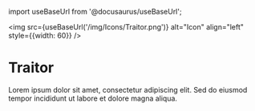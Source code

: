 import useBaseUrl from '@docusaurus/useBaseUrl';

<img src={useBaseUrl('/img/Icons/Traitor.png')} alt="Icon" align="left" style={{width: 60}} />
# Traitor

Lorem ipsum dolor sit amet, consectetur adipiscing elit. Sed do eiusmod tempor incididunt ut labore et dolore magna aliqua.

